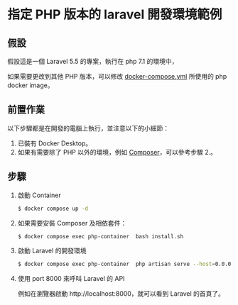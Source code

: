 # 指定 PHP 版本的 laravel 開發環境範例

## 假設

假設這是一個 Laravel 5.5 的專案，執行在 php 7.1 的環境中，

如果需要更改到其他 PHP 版本，可以修改 [docker-compose.yml](./docker-compose.yml) 所使用的 php docker image。

## 前置作業

以下步驟都是在開發的電腦上執行，並注意以下的小細節：

1. 已裝有 Docker Desktop。
1. 如果有需要除了 PHP 以外的環境，例如 [Composer](https://getcomposer.org/)，可以參考步驟 2.。

## 步驟

1. 啟動 Container 

	```bash
	$ docker compose up -d
	```

1. 如果需要安裝 Composer 及相依套件：

	```bash
	$ docker compose exec php-container  bash install.sh
	```

2. 啟動 Laravel 的開發環境

	```bash
	$ docker compose exec php-container  php artisan serve --host=0.0.0.0
	```

3. 使用 port 8000 來呼叫 Laravel 的 API

	例如在瀏覽器啟動 http://localhost:8000，就可以看到 Laravel 的首頁了。
